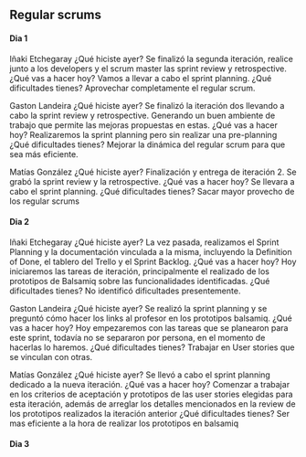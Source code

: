 ## Regular scrums

#### Dia 1

Iñaki Etchegaray
¿Qué hiciste ayer?
Se finalizó la segunda iteración, realice junto a los developers y el scrum master las sprint review y retrospective.
¿Qué vas a hacer hoy?
Vamos a llevar a cabo el sprint planning.
¿Qué dificultades tienes?
Aprovechar completamente el regular scrum.

Gaston Landeira
¿Qué hiciste ayer?
Se finalizó la iteración dos llevando a cabo la sprint review y retrospective. Generando un buen ambiente de trabajo que permite las mejoras propuestas en estas.
¿Qué vas a hacer hoy?
Realizaremos la sprint planning pero sin realizar una pre-planning
¿Qué dificultades tienes?
Mejorar la dinámica del regular scrum para que sea más eficiente.

Matías González
¿Qué hiciste ayer?
Finalización y entrega de iteración 2. Se grabó la sprint review y la retrospective.
¿Qué vas a hacer hoy?
Se llevara a cabo el sprint planning.
¿Qué dificultades tienes?
Sacar mayor provecho de los regular scrums

#### Dia 2

Iñaki Etchegaray
¿Qué hiciste ayer?
La vez pasada, realizamos el Sprint Planning y la documentación vinculada a la misma, incluyendo la Definition of Done, el tablero del Trello y el Sprint Backlog.
¿Qué vas a hacer hoy?
Hoy iniciaremos las tareas de iteración, principalmente el realizado de los prototipos de Balsamiq sobre las funcionalidades identificadas.
¿Qué dificultades tienes?
No identificó dificultades presentemente.

Gaston Landeira
¿Qué hiciste ayer?
Se realizó la sprint planning y se preguntó cómo hacer los links al profesor en los prototipos balsamiq.
¿Qué vas a hacer hoy?
Hoy empezaremos con las tareas que se planearon para este sprint, todavía no se separaron por persona, en el momento de hacerlas lo haremos.
¿Qué dificultades tienes?
Trabajar en User stories que se vinculan con otras.

Matías González
¿Qué hiciste ayer?
Se llevó a cabo el sprint planning dedicado a la nueva iteración.
¿Qué vas a hacer hoy?
Comenzar a trabajar en los criterios de aceptación y prototipos de las user stories elegidas para esta iteración, además de arreglar los detalles mencionados en la review de los prototipos realizados la iteración anterior
¿Qué dificultades tienes?
Ser mas eficiente a la hora de realizar los prototipos en balsamiq

#### Dia 3